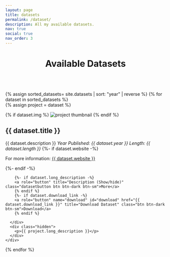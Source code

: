 ```yaml
---
layout: page
title: datasets
permalink: /dataset/
description: All my available datasets.
nav: true
social: true
nav_order: 3
---
```

<header class="post-header">
    <h1 class="post-title">Available Datasets</h1>
</header>

<div class="projects column">

  {% assign sorted_datasets= site.datasets | sort: "year" | reverse %}
  {% for dataset in sorted_datasets %}    
  {% assign project = dataset %}

  <div class="card mb-3 hoverable card-horizontal">
    <div class="row no-gutters ">
      <div class="col-md-4">
        {% if dataset.img %}
        <img class="card-img" src="/assets/projects{{ project.img | relative_url }}" alt="project thumbnail">
        {% endif %}
      </div>
      <div class="card-body">
        <h2 class="card-title">{{ dataset.title }}</h2>
        <span class="card-text span-year">{{ dataset.description }}</span>
        <span class="card-text span-year span-space"><i>Year Published: {{ dataset.year }}</i></span>
        <span class="card-text span-year span-space"><i>Length: {{ dataset.length }}</i></span>
        {%- if dataset.website -%}
        <p class="card-text">For more information: <a class="project-title" href="{{ dataset.website }}">{{ dataset.website }}</a></p>
        {%- endif -%}
        
        {%- if dataset.long_description -%}
        <a role="button" title="Description (Show/hide)" class="datasetbutton btn btn-dark btn-sm">More</a>
        {% endif %}
        {%- if dataset.download_link -%}
        <a role="button" name="download" id="download" href="{{ dataset.download_link }}" title="Download Dataset" class="btn btn-dark btn-sm">Download</a>
        {% endif %}
          
      </div>
      <div class="hidden">
        <p>{{ project.long_description }}</p>
      </div>
    </div>
  </div>

{% endfor %}

</div>
